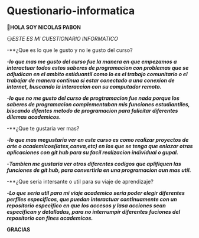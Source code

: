 # Questionario-informatica
🤗**HOLA SOY NICOLAS PABON**

:smirk:*ESTE ES MI CUESTIONARIO INFORMATICO*


-**¿Que es lo que le gusto y no le gusto del curso?


-***lo que mas me gusto del curso fue la manera en que empezamos a interactuar todos estos saberes de programacion con problemas que se adjudican en el ambito estiduantil como lo es el trabajo comunitario o el trabajar de manera continua si estar conectado a una conexion de internet, buscando la interaccion con su computador remoto.***


-***lo que no me gusto del curso de progtramacion fue nada porque los saberes de programacion complementaban mis funciones estudiantiles, biscando difentes metodo de programacion para falicitar diferentes dilemas academicos.***


-**¿Que te gustaria ver mas?


-***lo que mas megustaria ver en este curso es como realizar proyectos de arte o academicos(latex,canva,etc) en los que se tenga que enlazar otras aplicaciones con git hub para su facil realizacion individual o gupal.***


-***Tambien me gustaria ver otros diferentes codigos que aplifiquen las funciones de git hub, para convertirla en una programacion aun mas util.***


-**¿Que seria intersante o util para su viaje de aprendizaje?


-***Lo que seria util para mi viaje academico seria poder elegir diferentes perfiles especificos, que puedan interactuar continuamente con un repositorio especifico en que los accesos y lasa acciones sean especifican y detalladas, para no interrumpir diferentes fuciones del repositorio con fines academicos.***


**GRACIAS**
